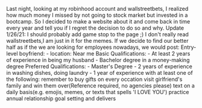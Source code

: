 Last night, looking at my robinhood account and wallstreetbets, I realized how much money I missed by not going to stock market but invested in a bootcamp. So I decided to make a website about it and come back in time every year and tell you if I regret the decision to do so and why.
Update 1/26/21:
I should probably add game stop to the page ;)
I don't really read wallstreetbets,I am just in it for the memes.
If we decide to find our better half as if the we are looking for employees nowadays, we would post:
Entry-level boyfriend: - location: Near me
Basic Qualifications: - At least 2 years of experience in being my husband - Bachelor degree in a money-making degree
Preferred Qualifications: - Master's Degree - 2 years of experience in washing dishes, doing laundry - 1 year of experience with at least one of the following:
remember to buy gifts on every occation
visit girlfriend's family and win them over(Reference required, no agencies please)
text on a daily basis(e.g. emojis, memes, or texts that spells 'I LOVE YOU')
practice annual relationship goal setting and delivers
